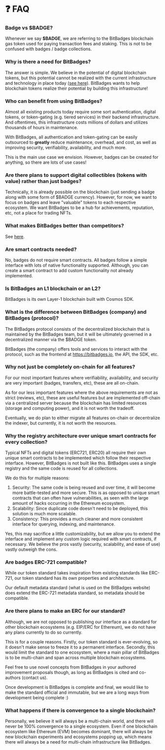 # ❓ FAQ

### **Badge vs $BADGE?**

Whenever we say **$BADGE**, we are referring to the BitBadges blockchain gas token used for paying transaction fees and staking. This is not to be confused with badges / badge collections.

### **Why is there a need for BitBadges?**

The answer is simple. We believe in the potential of digital blockchain tokens, but this potential cannot be realized with the current infrastructure and technology in place today ([see here](../)). BitBadges wants to help blockchain tokens realize their potential by building this infrastructure!

### **Who can benefit from using BitBadges?**

Almost all existing products today require some sort authentication, digital tokens, or token-gating (e.g. tiered services) in their backend infrastructure. And oftentimes, this infrastructure costs millions of dollars and utilizes thousands of hours in maintenance.&#x20;

With BitBadges, all authentication and token-gating can be easily outsourced to **greatly** reduce maintenance, overhead, and cost, as well as improving security, verifiability, availability, and much more.&#x20;

This is the main use case we envision. However, badges can be created for anything, so there are lots of use cases!

### **Are there plans to support digital collectibles (tokens with value) rather than just badges?**

Technically, it is already possible on the blockchain (just sending a badge along with some form of $BADGE currency). However, for now, we want to focus on badges and leave "valuable" tokens to each respective ecosystem. We want BitBadges to be a hub for achievements, reputation, etc, not a place for trading NFTs.

### **What makes BitBadges better than competitors?**

See [here](../#improvements-over-existing-standards).

### **Are smart contracts needed?**

No, badges do not require smart contracts. All badges follow a simple interface with lots of native functionality supported. Although, you can create a smart contract to add custom functionality not already implemented.

### **Is BitBadges an L1 blockchain or an L2?**

BitBadges is its own Layer-1 blockchain built with Cosmos SDK.&#x20;

### **What is the difference between BitBadges (company) and BitBadges (protocol)?**

The BitBadges protocol consists of the decentralized blockchain that is maintained by the BitBadges team, but it will be ultimately governed in a decentralized manner via the $BADGE token.

BitBadges (the company) offers tools and services to interact with the protocol, such as the frontend at https://bitbadges.io, the API, the SDK, etc.&#x20;

### **Why not just be completely on-chain for all features?**

For our most important features where verifiability, availability, and security are very important (badges, transfers, etc), these are all on-chain.&#x20;

As for our less important features where the above requirements are not as strict (reviews, etc), these are useful features but are implemented off-chain via a centralized server because the blockchain has limited resources (storage and computing power), and it is not worth the tradeoff.

Eventually, we do plan to either migrate all features on-chain or decentralize the indexer, but currently, it is not worth the resources.

### **Why the registry architecture over unique smart contracts for every collection?**

Typical NFTs and digital tokens (ERC721, ERC20) all require their own unique smart contracts to be implemented which follow their respective interface. However, BitBadges is not built like this. BitBadges uses a single registry and the same code is reused for all collections.

We do this for multiple reasons:

1. Security: The same code is being reused and over time, it will become more battle-tested and more secure. This is as opposed to unique smart contracts that can often have vulnerabilities, as seen with the large amount of hacks occurring in the Ethereum ecosystem.&#x20;
2. Scalability: Since duplicate code doesn't need to be deployed, this solution is much more scalable.&#x20;
3. Consistency: This provides a much cleaner and more consistent interface for querying, indexing, and maintenance.

Yes, this may sacrifice a little customizability, but we allow you to extend the interface and implement any custom logic required with smart contracts, if necessary. We believe the pros vastly (security, scalability, and ease of use) vastly outweigh the cons.

### **Are badges ERC-721 compatible?**

While our token standard takes inspiration from existing standards like ERC-721, our token standard has its own properties and architecture.

Our default metadata standard (what is used on the BitBadges website) does extend the ERC-721 metadata standard, so metadata should be compatible.

### **Are there plans to make an ERC for our standard?**

Although, we are not opposed to publishing our interface as a standard for other blockchain ecosystems (e.g. EIP/ERC for Ethereum), we do not have any plans currently to do so currently.&#x20;

This is for a couple reasons. Firstly, our token standard is ever-evolving, so it doesn't make sense to freeze it to a permanent interface. Secondly, this would limit the standard to one ecosystem, where a main pillar of BitBadges is to be multi-chain and span across multiple blockchain ecosystems.

Feel free to use novel concepts from BitBadges in your authored improvement proposals though, as long as BitBadges is cited and co-authors (contact us).

Once development is BitBadges is complete and final, we would like to make the standard official and immutable, but we are a long ways from development being complete :)

### **What happens if there is convergence to a single blockchain?**

Personally, we believe it will always be a multi-chain world, and there will never be 100% convergence to a single ecosystem. Even if one blockchain ecosystem like Ethereum (EVM) becomes dominant, there will always be new blockchain experiments and ecosystems popping up, which means there will always be a need for multi-chain infrastructure like BitBadges.&#x20;

